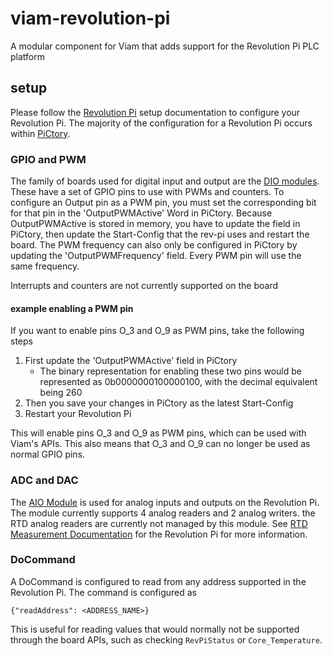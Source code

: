 # viam-revolution-pi
A modular component for Viam that adds support for the Revolution Pi PLC platform

## setup

Please follow the [Revolution Pi](https://revolutionpi.com/en/tutorials/quick-start-guide) setup documentation to configure your Revolution Pi. The majority of the configuration for a Revolution Pi occurs within [PiCtory](https://revolutionpi.com/en/tutorials/what-is-pictory).

### GPIO and PWM

The family of boards used for digital input and output are the [DIO modules](https://revolutionpi.com/en/tutorials/overview-revpi-io-modules). These have a set of GPIO pins to use with PWMs and counters. To configure an Output pin as a PWM pin, you must set the corresponding bit for that pin in the 'OutputPWMActive' Word in PiCtory. Because OutputPWMActive is stored in memory, you have to update the field in PiCtory, then update the Start-Config that the rev-pi uses and restart the board. The PWM frequency can also only be configured in PiCtory by updating the 'OutputPWMFrequency' field. Every PWM pin will use the same frequency.

Interrupts and counters are not currently supported on the board

#### example enabling a PWM pin

If you want to enable pins O_3 and O_9 as PWM pins, take the following steps

 1. First update the 'OutputPWMActive' field in PiCtory
    - The binary representation for enabling these two pins would be represented as 0b0000000100000100, with the decimal equivalent being 260
 2. Then you save your changes in PiCtory as the latest Start-Config
 3. Restart your Revolution Pi

This will enable pins O_3 and O_9 as PWM pins, which can be used with Viam's APIs. This also means that O_3 and O_9 can no longer be used as normal GPIO pins.

### ADC and DAC

The [AIO Module](https://revolutionpi.com/en/tutorials/overview-aio) is used for analog inputs and outputs on the Revolution Pi. The module currently supports 4 analog readers and 2 analog writers. the RTD analog readers are currently not managed by this module. See [RTD Measurement Documentation](https://revolutionpi.com/en/tutorials/overview-aio/rtd-measurement) for the Revolution Pi for more information.

### DoCommand

A DoCommand is configured to read from any address supported in the Revolution Pi. The command is configured as

```
{"readAddress": <ADDRESS_NAME>}
```

This is useful for reading values that would normally not be supported through the board APIs, such as checking `RevPiStatus` or `Core_Temperature`.
